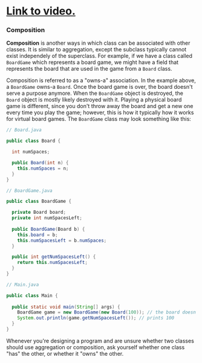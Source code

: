 # [Link to video.](TODO)


### Composition

**Composition** is another ways in which class can be associated with other classes. It is similar to aggregation, except the subclass typically cannot exist independely of the superclass. For example, if we have a class called `BoardGame` which represents a board game, we might have a field that represents the board that are used in the game from a `Board` class.

Composition is referred to as a "owns-a" association. In the example above, a `BoardGame` owns-a `Board`. Once the board game is over, the board doesn't serve a purpose anymore.  When the `BoardGame` object is destroyed, the `Board` object is mostly likely destroyed with it. Playing a physical board game is different, since you don't throw away the board and get a new one every time you play the game; however, this is how it typically how it works for virtual board games. The `BoardGame` class may look something like this:

```java
// Board.java

public class Board {

  int numSpaces;

  public Board(int n) {
    this.numSpaces = n;
  }
}
```

```java
// BoardGame.java

public class BoardGame {

  private Board board;
  private int numSpacesLeft;
  
  public BoardGame(Board b) {
    this.board = b;
    this.numSpacesLeft = b.numSpaces;
  }

  public int getNumSpacesLeft() {
    return this.numSpacesLeft;
  }
}
```


```java
// Main.java

public class Main {
  
  public static void main(String[] args) {
    BoardGame game = new BoardGame(new Board(100)); // the board doesn't get saved to be used after the board game
    System.out.println(game.getNumSpacesLeft()); // prints 100
  }
}
```

Whenever you're designing a program and are unsure whether two classes should use aggregation or composition, ask yourself whether one class "has" the other, or whether it "owns" the other.
